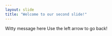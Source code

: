 ```yaml
---
layout: slide
title: "Welcome to our second slide!"
---
```

Witty message here
Use the left arrow to go back!
